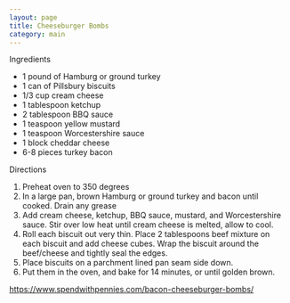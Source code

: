 ```yaml
---
layout: page
title: Cheeseburger Bombs
category: main
---
```


Ingredients
  * 1 pound of Hamburg or ground turkey
  * 1 can of Pillsbury biscuits 
  * 1/3 cup cream cheese
  * 1 tablespoon ketchup
  * 2 tablespoon BBQ sauce
  * 1 teaspoon yellow mustard
  * 1 teaspoon Worcestershire sauce
  * 1 block cheddar cheese
  * 6-8 pieces turkey bacon

Directions
  1. Preheat oven to 350 degrees
  2. In a large pan, brown Hamburg or ground turkey and bacon until cooked. Drain any grease
  3. Add cream cheese, ketchup, BBQ sauce, mustard, and Worcestershire sauce. Stir over low heat until cream cheese is melted, allow to cool.
  4. Roll each biscuit out very thin. Place 2 tablespoons beef mixture on each biscuit and add cheese cubes. Wrap the biscuit around the beef/cheese and tightly seal the edges.
  5. Place biscuits on a parchment lined pan seam side down.
  6. Put them in the oven, and bake for 14 minutes, or until golden brown. 

<https://www.spendwithpennies.com/bacon-cheeseburger-bombs/>